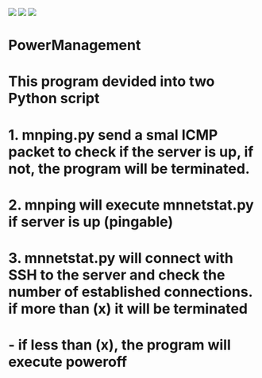 ![](https://img.shields.io/badge/build-development-orange) ![](https://img.shields.io/badge/python-3.7|3.8-blue) ![](https://img.shields.io/badge/license-nayman-yellowgreen)


# PowerManagement
# This program devided into two Python script

# 1. mnping.py send a smal ICMP packet to check if the server is up, if not, the program will be terminated.
# 2. mnping will execute mnnetstat.py if server is up (pingable)
# 3. mnnetstat.py will connect with SSH to the server and check the number of established connections. if more than (x) it will be terminated
# - if less than (x), the program will execute poweroff
